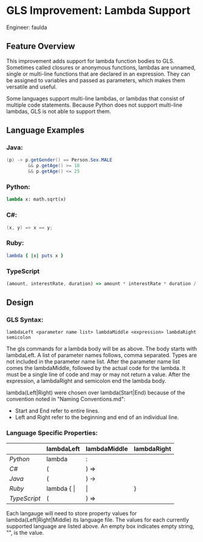 # GLS Improvement: Lambda Support
Engineer: faulda

## Feature Overview
This improvement adds support for lambda function bodies to GLS. Sometimes called closures or anonymous functions, lambdas are unnamed, single or multi-line functions that are declared in an expression. They can be assigned to variables and passed as parameters, which makes them versatile and useful.

Some languages support multi-line lambdas, or lambdas that consist of multiple code statements. Because Python does not support multi-line lambdas, GLS is not able to support them. 

## Language Examples
### Java:  
```Java
(p) -> p.getGender() == Person.Sex.MALE
        && p.getAge() >= 18
        && p.getAge() <= 25
```

### Python:
```Python
lambda x: math.sqrt(x) 
```

### C#:
```C#
(x, y) => x == y;
```

### Ruby:
```Ruby
lambda { |x| puts x }
```

### TypeScript
```TypeScript
(amount, interestRate, duration) => amount * interestRate * duration / 12
```


## Design
### GLS Syntax:
```
lambdaLeft <parameter name list> lambdaMiddle <expression> lambdaRight semicolon
```

The gls commands for a lambda body will be as above. The body starts with lambdaLeft. A list of parameter names follows, comma separated. Types are not included in the parameter name list. After the parameter name list comes the lambdaMiddle, followed by the actual code for the lambda. It must be a single line of code and may or may not return a value. After the expression, a lambdaRight and semicolon end the lambda body. 

lambda(Left|Right) were chosen over lambda(Start|End) because of the convention noted in "Naming Conventions.md":
* Start and End refer to entire lines.
* Left and Right refer to the beginning and end of an individual line.

### Language Specific Properties:
|              | lambdaLeft   | lambdaMiddle | lambdaRight |
|--------------|--------------|--------------|-------------|
| *Python*     |  lambda      |  :           |             |  
| *C#*         |  (           |  ) =>        |             |
| *Java*       |  (           |  ) ->        |             |
| *Ruby*       |  lambda { \| |  \|          |  }          |
| *TypeScript* |  (           |  )  =>       |             |

Each langauge will need to store property values for lambda(Left|Right|Middle) its language file. The values for each currently supported language are listed above. An empty box indicates empty string, "", is the value.
